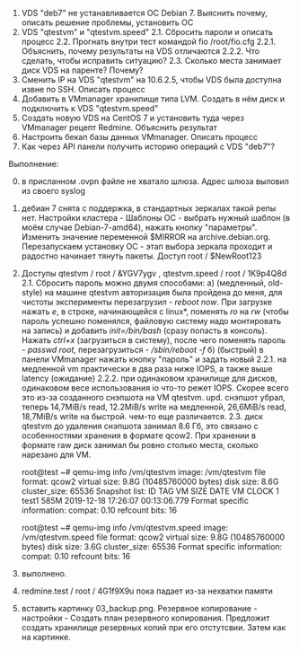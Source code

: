 
1. VDS "deb7" не устанавливается ОС Debian 7. Выяснить почему, описать решение проблемы, установить ОС
2. VDS "qtestvm" и "qtestvm.speed"
2.1. Сбросить пароли и описать процесс
2.2. Прогнать внутри тест командой fio /root/fio.cfg
2.2.1. Объяснить, почему результаты на VDS отличаются
2.2.2. Что сделать, чтобы исправить ситуацию?
2.3. Сколько места занимает диск VDS на паренте? Почему?
3. Сменить IP на VDS "qtestvm" на 10.6.2.5, чтобы VDS была доступна извне по SSH. Описать процесс
4. Добавить в VMmanager хранилище типа LVM. Создать в нём диск и подключить к VDS "qtestvm.speed"
5. Создать новую VDS на CentOS 7 и установить туда через VMmanager рецепт Redmine. Объяснить результат
6. Настроить бекап базы данных VMmanager. Описать процесс
7. Как через API панели получить историю операций с VDS "deb7"?

Выполнение:

0. в присланном .ovpn файле не хватало шлюза. Адрес шлюза выловил из своего syslog
1. дебиан 7 снята с поддержка, в стандартных зеркалах такой репы нет. Настройки кластера - Шаблоны ОС - выбрать нужный шаблон (в моём случае Debian-7-amd64), нажать кнопку "параметры". Изменить значение переменной $MIRROR на archive.debian.org. Перезапускаем установку ОС - этап выбора зеркала проходит  и радостно начинает тянуть пакеты. Доступ root / $NewRoot123
2. Доступы qtestvm / root / &YGV7ygv , qtestvm.speed / root / 1K9p4Q8d
2.1. Сбросить пароль можно двумя способами:
а) (медленный, old-style) на машине qtestvm авторизация была пройдена до меня, для чистоты эксперименты перезагрузил - _reboot now_. При загрузке нажать _e_, в строке, начинающейся с linux*, поменять _ro_ на _rw_ (чтобы пароль успешно поменялся, файловую систему надо монтировать на запись) и добавить _init=/bin/bash_ (сразу попасть в консоль). Нажать _ctrl+x_ (загрузиться в систему), после чего поменять пароль - _passwd root_, перезагрузиться - _/sbin/reboot -f_
б) (быстрый) в панели VMmanager нажать кнопку "пароль" и задать новый
2.2.1. на медленной vm практически в два раза ниже IOPS, а также выше latency (ожидание)
2.2.2. при одинаковом хранилище для дисков, одинаковом весе использования io что-то режет IOPS. Скорее всего это из-за созданного снэпшота на VM qtestvm.
upd. снэпшот убрал, теперь 14,7MiB/s read, 12.2MiB/s write на медленной, 26,6MiB/s read, 18,7MiB/s write на быстрой. чем-то еще различается.
2.3. диск qtestvm до удаления снэпшота занимал 8.6 Гб, это связано с особенностями хранения в формате qcow2. При хранении в формате raw диск занимал бы ровно столько места, сколько нарезано для VM.

    root@test ~# qemu-img info /vm/qtestvm
    image: /vm/qtestvm
    file format: qcow2
    virtual size: 9.8G (10485760000 bytes)
    disk size: 8.6G
    cluster_size: 65536
    Snapshot list:
    ID        TAG                 VM SIZE                DATE       VM CLOCK
    1         test1                  585M 2019-12-18 17:26:07   00:13:06.779
    Format specific information:
        compat: 0.10
        refcount bits: 16

    root@test ~# qemu-img info /vm/qtestvm.speed 
    image: /vm/qtestvm.speed
    file format: qcow2
    virtual size: 9.8G (10485760000 bytes)
    disk size: 3.6G
    cluster_size: 65536
    Format specific information:
        compat: 0.10
        refcount bits: 16


4. выполнено.

5. redmine.test / root / 4G1f9X9u 
пока падает из-за нехватки памяти

6. вставить картинку 03_backup.png. Резервное копирование - настройки - Создать план резервного копирования. Предложит создать хранилище резервных копий при его отстутсвии. Затем как на картинке.


